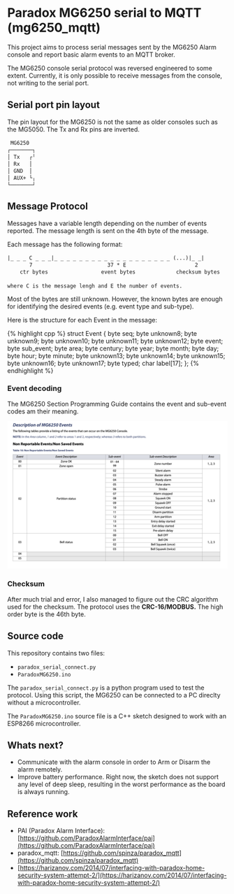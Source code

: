 # Paradox MG6250 serial to MQTT (mg6250_mqtt)

This project aims to process serial messages sent by the MG6250 Alarm console and report basic alarm events to an MQTT broker.

The MG6250 console serial protocol was reversed engineered to some extent. Currently, it is only possible to receive messages from the console, not writing to the serial port.

## Serial port pin layout

The pin layout for the MG6250 is not the same as older consoles such as the MG5050. The Tx and Rx pins are inverted.

     MG6250
    ┌───────┐
    │ Tx   ┌╵
    │ Rx   │
    │ GND  │
    │ AUX+ └╷
    └───────┘

## Message Protocol

Messages have a variable length depending on the number of events reported. The message length is sent on the 4th byte of the message.

Each message has the following format:

    |_ _ _ C _ _ _|_ _ _ _ _ _ _ _ _ _ _ _ _ _ _ _ _ _ _ (...)|_ _|
           7                        37 * E                      2
        ctr bytes                 event bytes             checksum bytes

    where C is the message lengh and E the number of events.

Most of the bytes are still unknown. However, the known bytes are enough for identifying the desired events (e.g. event type and sub-type).

Here is the structure for each Event in the message:

{% highlight cpp %}
struct Event
{
  byte seq;
  byte unknown8;
  byte unknown9;
  byte unknown10;
  byte unknown11;
  byte unknown12;
  byte event;
  byte sub_event;
  byte area;
  byte century;
  byte year;
  byte month;
  byte day;
  byte hour;
  byte minute;
  byte unknown13;
  byte unknown14;
  byte unknown15;
  byte unknown16;
  byte unknown17;
  byte typed;
  char label[17];
};
{% endhighlight %}


### Event decoding

The MG6250 Section Programming Guide contains the event and sub-event codes am their meaning.

![MG6250 Section Programming Guide](/assets/mg6250_guide2.png)


### Checksum

After much trial and error, I also managed to figure out the CRC algorithm used for the checksum. The protocol uses the **CRC-16/MODBUS.** The high order byte is the 46th byte.

## Source code

This repository contains two files:
 * ```paradox_serial_connect.py```
 * ```ParadoxMG6250.ino```

The ```paradox_serial_connect.py``` is a python program used to test the protocol. Using this script, the MG6250 can be connected to a PC direclty without a microcontroller.

The ```ParadoxMG6250.ino``` source file is a C++ sketch designed to work with an ESP8266 microcontroller.

## Whats next?

 * Communicate with the alarm console in order to Arm or Disarm the alarm remotely.
 * Improve battery performance. Right now, the sketch does not support any level of deep sleep, resulting in the worst performance as the board is always running.

## Reference work

  * PAI (Paradox Alarm Interface): [https://github.com/ParadoxAlarmInterface/pai](https://github.com/ParadoxAlarmInterface/pai)
  * paradox_mqtt: [https://github.com/spinza/paradox_mqtt](https://github.com/spinza/paradox_mqtt)
  * [https://harizanov.com/2014/07/interfacing-with-paradox-home-security-system-attempt-2/](https://harizanov.com/2014/07/interfacing-with-paradox-home-security-system-attempt-2/)

